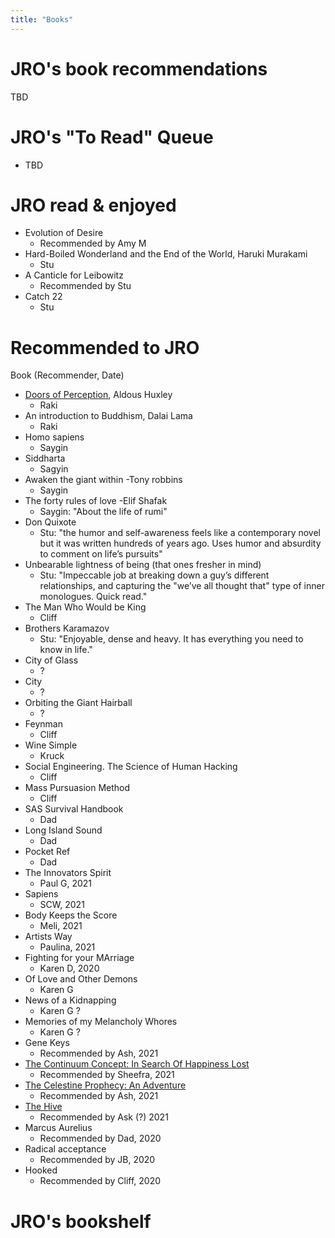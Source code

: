 ```yaml
---
title: "Books"
---
```



# JRO's book recommendations
TBD




# JRO's "To Read" Queue
- TBD



# JRO read & enjoyed
- Evolution of Desire
    - Recommended by Amy M
- Hard-Boiled Wonderland and the End of the World, Haruki Murakami
    - Stu
- A Canticle for Leibowitz
    - Recommended by Stu
- Catch 22
    - Stu




# Recommended to JRO
Book (Recommender, Date)

- [Doors of Perception](https://en.wikipedia.org/wiki/The_Doors_of_Perception), Aldous Huxley
    - Raki
- An introduction to Buddhism, Dalai Lama
    - Raki  
- Homo sapiens
    - Saygin
- Siddharta
    - Sagyin
- Awaken the giant within -Tony robbins
    - Saygin
- The forty rules of love -Elif Shafak
    - Saygin: "About the life of rumi"
- Don Quixote
    - Stu: "the humor and self-awareness feels like a contemporary novel but it was written hundreds of years ago. Uses humor and absurdity to comment on life’s pursuits"
- Unbearable lightness of being (that ones fresher in mind)
    - Stu: "Impeccable job at breaking down a guy’s different relationships, and capturing the "we’ve all thought that" type of inner monologues. Quick read."
- The Man Who Would be King
    - Cliff
- Brothers Karamazov
    - Stu: "Enjoyable, dense and heavy. It has everything you need to know in life."
- City of Glass
    - ?
- City
    - ?
- Orbiting the Giant Hairball
    - ?
- Feynman
    - Cliff
- Wine Simple
    - Kruck
- Social Engineering. The Science of Human Hacking
    - Cliff
- Mass Pursuasion Method
    - Cliff
- SAS Survival Handbook
    - Dad
- Long Island Sound
    - Dad
- Pocket Ref
    - Dad
- The Innovators Spirit
    - Paul G, 2021
- Sapiens
    - SCW, 2021
- Body Keeps the Score
    - Meli, 2021
- Artists Way
    - Paulina, 2021
- Fighting for your MArriage
    - Karen D, 2020
- Of Love and Other Demons
    - Karen G
- News of a Kidnapping
    - Karen G ?
- Memories of my Melancholy Whores
    - Karen G ?
- Gene Keys
    - Recommended by Ash, 2021
- [The Continuum Concept: In Search Of Happiness Lost](https://www.amazon.com/Continuum-Concept-Happiness-Classics-Development/dp/0201050714)
    - Recommended by Sheefra, 2021
- [The Celestine Prophecy: An Adventure](https://www.amazon.com/Celestine-Prophecy-Adventure-James-Redfield/dp/0446671002)
    - Recommended by Ash, 2021
- [The Hive](https://www.amazon.com/Hive-Barry-Lyga/dp/1525300601)
    - Recommended by Ask (?) 2021
- Marcus Aurelius
    - Recommended by Dad, 2020
- Radical acceptance
    - Recommended by JB, 2020
- Hooked
    - Recommended by Cliff, 2020
    
# JRO's bookshelf
